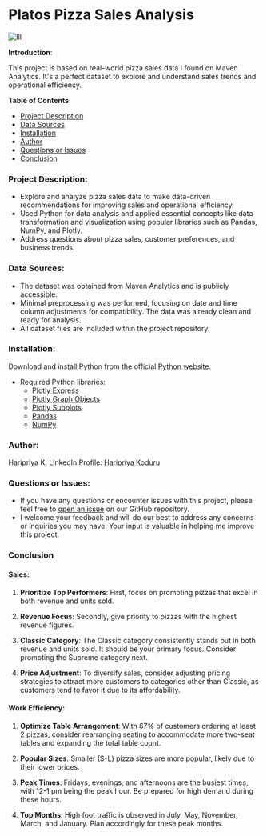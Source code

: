 # Platos Pizza Sales Analysis
![lll](https://github.com/haripriyakoduru/Platos_Pizza/assets/131605099/b6c8201f-349d-4a52-bf77-d96da175754e)

**Introduction**:

This project is based on real-world pizza sales data I found on Maven Analytics. It's a perfect dataset to explore and understand sales trends and operational efficiency.

**Table of Contents**:
   - [Project Description](#project-description)
   - [Data Sources](#data-sources)
   - [Installation](#installation)
- [Author](#author)
- [Questions or Issues](#questions-or-issues)
- [Conclusion](#conclusion)

### Project Description:
   - Explore and analyze pizza sales data to make data-driven recommendations for improving sales and operational efficiency.
- Used Python for data analysis and applied essential concepts like data transformation and visualization using popular libraries such as Pandas, NumPy, and Plotly.
- Address questions about pizza sales, customer preferences, and business trends.

### Data Sources:
- The dataset was obtained from Maven Analytics and is publicly accessible.
- Minimal preprocessing was performed, focusing on date and time column adjustments for compatibility. The data was already clean and ready for analysis.
- All dataset files are included within the project repository.

### Installation:
Download and install Python from the official [Python website](https://www.python.org/downloads/).
- Required Python libraries:
  - [Plotly Express](https://plotly.com/python/plotly-express/)
  - [Plotly Graph Objects](https://plotly.com/python/graph-objects/)
  - [Plotly Subplots](https://plotly.com/python/creating-and-updating-figures/#creating-subplots)
  - [Pandas](https://pandas.pydata.org/)
  - [NumPy](https://numpy.org/)

### Author:
Haripriya K.
LinkedIn Profile: [Haripriya Koduru](https://www.linkedin.com/in/haripriyakoduru/)

### Questions or Issues:
- If you have any questions or encounter issues with this project, please feel free to [open an issue](https://github.com/haripriyakoduru/Platos_Pizza/issues) on our GitHub repository.
- I welcome your feedback and will do our best to address any concerns or inquiries you may have. Your input is valuable in helping me improve this project.

### Conclusion

#### Sales:

1. **Prioritize Top Performers**: First, focus on promoting pizzas that excel in both revenue and units sold.

2. **Revenue Focus**: Secondly, give priority to pizzas with the highest revenue figures.

3. **Classic Category**: The Classic category consistently stands out in both revenue and units sold. It should be your primary focus. Consider promoting the Supreme category next.

4. **Price Adjustment**: To diversify sales, consider adjusting pricing strategies to attract more customers to categories other than Classic, as customers tend to favor it due to its affordability.

#### Work Efficiency:

1. **Optimize Table Arrangement**: With 67% of customers ordering at least 2 pizzas, consider rearranging seating to accommodate more two-seat tables and expanding the total table count.

2. **Popular Sizes**: Smaller (S-L) pizza sizes are more popular, likely due to their lower prices.

3. **Peak Times**: Fridays, evenings, and afternoons are the busiest times, with 12-1 pm being the peak hour. Be prepared for high demand during these hours.

4. **Top Months**: High foot traffic is observed in July, May, November, March, and January. Plan accordingly for these peak months.



